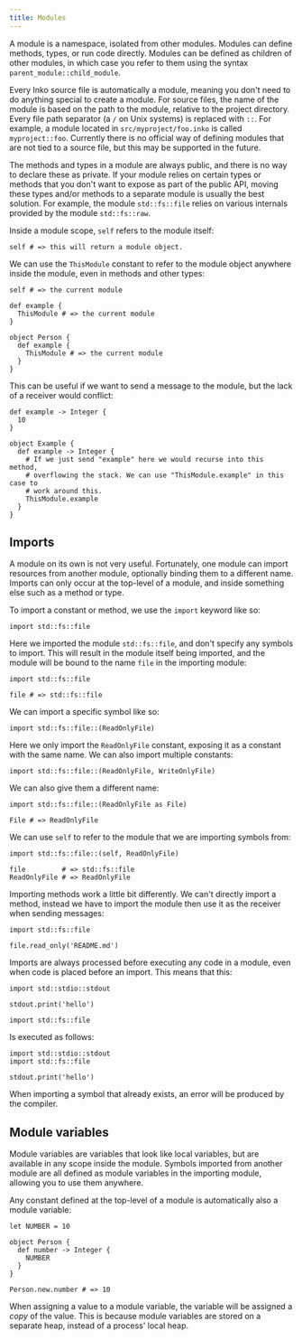 ```yaml
---
title: Modules
---
```


A module is a namespace, isolated from other modules. Modules can define
methods, types, or run code directly. Modules can be defined as children of
other modules, in which case you refer to them using the syntax
`parent_module::child_module`.

Every Inko source file is automatically a module, meaning you don't need to do
anything special to create a module. For source files, the name of the module is
based on the path to the module, relative to the project directory. Every file
path separator (a `/` on Unix systems) is replaced with `::`. For example, a
module located in `src/myproject/foo.inko` is called `myproject::foo`. Currently
there is no official way of defining modules that are not tied to a source file,
but this may be supported in the future.

The methods and types in a module are always public, and there is no way to
declare these as private. If your module relies on certain types or methods that
you don't want to expose as part of the public API, moving these types and/or
methods to a separate module is usually the best solution. For example, the
module `std::fs::file` relies on various internals provided by the module
`std::fs::raw`.

Inside a module scope, `self` refers to the module itself:

```inko
self # => this will return a module object.
```

We can use the `ThisModule` constant to refer to the module object anywhere
inside the module, even in methods and other types:

```inko
self # => the current module

def example {
  ThisModule # => the current module
}

object Person {
  def example {
    ThisModule # => the current module
  }
}
```

This can be useful if we want to send a message to the module, but the lack of a
receiver would conflict:

```inko
def example -> Integer {
  10
}

object Example {
  def example -> Integer {
    # If we just send "example" here we would recurse into this method,
    # overflowing the stack. We can use "ThisModule.example" in this case to
    # work around this.
    ThisModule.example
  }
}
```

## Imports

A module on its own is not very useful. Fortunately, one module can import
resources from another module, optionally binding them to a different name.
Imports can only occur at the top-level of a module, and inside something else
such as a method or type.

To import a constant or method, we use the `import` keyword like so:

```inko
import std::fs::file
```

Here we imported the module `std::fs::file`, and don't specify any symbols to
import. This will result in the module itself being imported, and the module
will be bound to the name `file` in the importing module:

```inko
import std::fs::file

file # => std::fs::file
```

We can import a specific symbol like so:

```inko
import std::fs::file::(ReadOnlyFile)
```

Here we only import the `ReadOnlyFile` constant, exposing it as a constant with
the same name. We can also import multiple constants:

```inko
import std::fs::file::(ReadOnlyFile, WriteOnlyFile)
```

We can also give them a different name:

```inko
import std::fs::file::(ReadOnlyFile as File)

File # => ReadOnlyFile
```

We can use `self` to refer to the module that we are importing symbols from:

```inko
import std::fs::file::(self, ReadOnlyFile)

file         # => std::fs::file
ReadOnlyFile # => ReadOnlyFile
```

Importing methods work a little bit differently. We can't directly import a
method, instead we have to import the module then use it as the receiver when
sending messages:

```inko
import std::fs::file

file.read_only('README.md')
```

Imports are always processed before executing any code in a module, even when
code is placed before an import. This means that this:

```inko
import std::stdio::stdout

stdout.print('hello')

import std::fs::file
```

Is executed as follows:

```inko
import std::stdio::stdout
import std::fs::file

stdout.print('hello')
```

When importing a symbol that already exists, an error will be produced by the
compiler.

## Module variables

Module variables are variables that look like local variables, but are available
in any scope inside the module. Symbols imported from another module are all
defined as module variables in the importing module, allowing you to use them
anywhere.

Any constant defined at the top-level of a module is automatically also a module
variable:

```inko
let NUMBER = 10

object Person {
  def number -> Integer {
    NUMBER
  }
}

Person.new.number # => 10
```

When assigning a value to a module variable, the variable will be assigned a
_copy_ of the value. This is because module variables are stored on a separate
heap, instead of a process' local heap.
